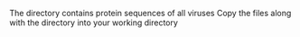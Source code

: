 The directory contains protein sequences of all viruses
Copy the files along with the directory into your working directory
